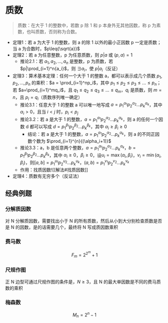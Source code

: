 # 质数

> 质数：在大于 1 的整数中，若数 p 除 1 和 p 本身外无其他因数，称 p 为素数，也叫质数，否则称为合数。

- 定理1：若 a 为大于 1 的整数，则 a 的除 1 以外的最小正因数 p 一定是质数；当 a 为合数时，$p\leq{\sqrt{a}}$
- 定理2：若 a 为任意整数，p 为任意质数，则 $p|a$ 或 $(p, a)=1$
	- 推论2.1：若 $a_1, a_2, ..., a_n$ 是整数，p 为质数，若 $p|\prod_{i=1}^n{a_i}$，则 $\exists a_i$，使 $p|a_i$（反证）
- 定理3：算术基本定理：任何一个大于 1 的整数 a，都可以表示成几个质数 $p_1, p_2, ..., p_n$ 的乘积：$a = \prod_{i=1}^np_i$，其中 $p_1\leq{p_2}\leq{p_3}\leq...\leq{p_n}$；若 $a=\prod_{i=1}^mq_i$，且 $q_1\leq{q_2}\leq{q_3}\leq...\leq{q_m}$，$q_i$ 是质数，则 $m=n$，且 $p_i=q_i$（质数序列唯一确定）
	- 推论3.1：任意大于 1 的整数 a 可以唯一地写成 $a=p_1^{\alpha_1}p_2^{\alpha_2}...p_k^{\alpha_k}$，其中 $\alpha_i>0$，且当 $i<j$ 时，$p_i<p_j$
	- 推论3.2：若 a 是大于 1 的整数，$a=p_1^{\alpha_1}p_2^{\alpha_2}...p_k^{\alpha_k}$，则 a 的任何一个因数 d 都可以写成 $d=p_1^{\beta_1}p_2^{\beta_2}...p_k^{\beta_k}$，其中 $\alpha_i\geq \beta_i\geq 0$
		- 结论：若 a 是大于 1 的整数，$a=p_1^{\alpha_1}p_2^{\alpha_2}...p_k^{\alpha_k}$，则 a 的不同正因数个数为 $\prod_{i=1}^{n}{(\alpha_i+1)}$
	- 推论3.3：a，b 是任意两个整数，$a=p_1^{\alpha_1}p_2^{\alpha_2}...p_k^{\alpha_k}$，$b=p_1^{\beta_1}p_2^{\beta_2}...p_k^{\beta_k}$，其中 $\alpha_i\geq 0$，$\beta_i\geq 0$，设$u_i=\max(\alpha_i, \beta_i)$，$v_i=\min(\alpha_i,\beta_i)$，则$[a,b]=p_1^{u_1}p_2^{u_2}...p_k^{u_k}$，$(a,b)=p_1^{v_1}p_2^{v_2}...p_k^{v_k}$
	- 作用：找质因数![[解法#找质因数]]
- 定理4：质数有无穷多个（反证法）

## 经典例题

### 分解质因数

对 N 分解质因数，需要找出小于 N 的所有质数，然后从小到大分别检查质数是否是 N 的因数，是的话需要几个，最终将 N 写成质因数乘积

### 费马数
$$
F_m=2^{2^m} + 1
$$

### 尺规作图

正 N 边型可通过尺规作图的条件是，$N \geq 3$，且 N 的最大单因数是不同的费马质数的乘积

### 梅森数
$$
M_n=2^n-1
$$
